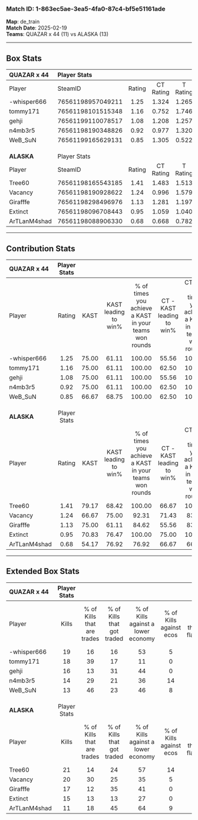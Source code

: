 ### Match ID: 1-863ec5ae-3ea5-4fa0-87c4-bf5e51161ade  
**Map**: de_train  
**Match Date**: 2025-02-19  
**Teams**: QUAZAR x 44 (11) vs ALASKA (13)  

---  

## Box Stats  

| **QUAZAR x 44** | Player Stats      |        |           |          |       |       |       |         |        |      |     |
| :- | :- | :-: | :-: | :-: | :-: | :-: | :-: | :-: | :-: | :-: | :-: |
| Player          | SteamID           | Rating | CT Rating | T Rating | KAST  |  ADR  | Kills | Assists | Deaths | K/D  | HS% |
| -whisper666     | 76561198957049211 |  1.25  |   1.324   |  1.265   | 75.00 | 93.2  |  19   |    8    |   17   | 1.12 | 47  |
| tommy171        | 76561198101515348 |  1.16  |   0.752   |  1.746   | 75.00 | 81.2  |  18   |    5    |   17   | 1.06 | 27  |
| gehji           | 76561199110078517 |  1.08  |   1.208   |  1.257   | 75.00 | 80.3  |  16   |    8    |   18   | 0.89 | 50  |
| n4mb3r5         | 76561198190348826 |  0.92  |   0.977   |  1.320   | 75.00 | 56.5  |  14   |    1    |   17   | 0.82 | 64  |
| WeB_SuN         | 76561199165629131 |  0.85  |   1.305   |  0.522   | 66.67 | 53.7  |  13   |    3    |   16   | 0.81 | 30  |
|                 |                   |        |           |          |       |       |       |         |        |      |     |
|                 |                   |        |           |          |       |       |       |         |        |      |     |
|                 |                   |        |           |          |       |       |       |         |        |      |     |
| **ALASKA**      | Player Stats      |        |           |          |       |       |       |         |        |      |     |
| Player          | SteamID           | Rating | CT Rating | T Rating | KAST  |  ADR  | Kills | Assists | Deaths | K/D  | HS% |
| Tree60          | 76561198165543185 |  1.41  |   1.483   |  1.513   | 79.17 | 101.8 |  21   |    5    |   15   | 1.40 | 42  |
| Vacancy         | 76561198190928622 |  1.24  |   0.996   |  1.579   | 66.67 | 93.8  |  20   |    7    |   16   | 1.25 | 75  |
| Girafffe        | 76561198298496976 |  1.13  |   1.281   |  1.197   | 75.00 | 73.3  |  17   |    6    |   16   | 1.06 | 47  |
| Extinct         | 76561198096708443 |  0.95  |   1.059   |  1.040   | 70.83 | 60.2  |  15   |    5    |   17   | 0.88 | 60  |
| ArTLanM4shad    | 76561198088906330 |  0.68  |   0.668   |  0.782   | 54.17 | 57.5  |  11   |    5    |   17   | 0.65 | 18  |
---  

## Contribution Stats  

| **QUAZAR x 44** | Player Stats |       |                      |                                                        |                           |                                                             |                          |                                                            |
| :- | :-: | :-: | :-: | :-: | :-: | :-: | :-: | :-: |
| Player          |    Rating    | KAST  | KAST leading to win% | % of times you achieve a KAST in your teams won rounds | CT - KAST leading to win% | CT - % of times you achieve a KAST in your teams won rounds | T - KAST leading to win% | T - % of times you achieve a KAST in your teams won rounds |
| -whisper666     |     1.25     | 75.00 |        61.11         |                         100.00                         |           55.56           |                           100.00                            |          66.67           |                           100.00                           |
| tommy171        |     1.16     | 75.00 |        61.11         |                         100.00                         |           62.50           |                           100.00                            |          60.00           |                           100.00                           |
| gehji           |     1.08     | 75.00 |        61.11         |                         100.00                         |           55.56           |                           100.00                            |          66.67           |                           100.00                           |
| n4mb3r5         |     0.92     | 75.00 |        61.11         |                         100.00                         |           62.50           |                           100.00                            |          60.00           |                           100.00                           |
| WeB_SuN         |     0.85     | 66.67 |        68.75         |                         100.00                         |           62.50           |                           100.00                            |          75.00           |                           100.00                           |
|                 |              |       |                      |                                                        |                           |                                                             |                          |                                                            |
|                 |              |       |                      |                                                        |                           |                                                             |                          |                                                            |
|                 |              |       |                      |                                                        |                           |                                                             |                          |                                                            |
| **ALASKA**      | Player Stats |       |                      |                                                        |                           |                                                             |                          |                                                            |
| Player          |    Rating    | KAST  | KAST leading to win% | % of times you achieve a KAST in your teams won rounds | CT - KAST leading to win% | CT - % of times you achieve a KAST in your teams won rounds | T - KAST leading to win% | T - % of times you achieve a KAST in your teams won rounds |
| Tree60          |     1.41     | 79.17 |        68.42         |                         100.00                         |           66.67           |                           100.00                            |          70.00           |                           100.00                           |
| Vacancy         |     1.24     | 66.67 |        75.00         |                         92.31                          |           71.43           |                            83.33                            |          77.78           |                           100.00                           |
| Girafffe        |     1.13     | 75.00 |        61.11         |                         84.62                          |           55.56           |                            83.33                            |          66.67           |                           85.71                            |
| Extinct         |     0.95     | 70.83 |        76.47         |                         100.00                         |           75.00           |                           100.00                            |          77.78           |                           100.00                           |
| ArTLanM4shad    |     0.68     | 54.17 |        76.92         |                         76.92                          |           66.67           |                            66.67                            |          85.71           |                           85.71                            |
---  

## Extended Box Stats  

| **QUAZAR x 44** | Player Stats |                            |                            |                                    |                         |                              |                                 |        |                             |                                     |                          |                               |                            |
| :- | :-: | :-: | :-: | :-: | :-: | :-: | :-: | :-: | :-: | :-: | :-: | :-: | :-: |
| Player          |    Kills     | % of Kills that are trades | % of Kills that got traded | % of Kills against a lower economy | % of Kills against ecos | % of Kills that are flawless | % of Kills that are close duels | Deaths | % of Deaths that get traded | % of Deaths against a lower economy | % of Deaths against ecos | % of Deaths that are flawless | % of Deaths that are close |
| -whisper666     |      19      |             16             |             16             |                 53                 |            5            |              74              |               21                |   17   |             12              |                 12                  |            6             |              65               |             6              |
| tommy171        |      18      |             39             |             17             |                 11                 |            0            |              56              |                0                |   17   |             24              |                 24                  |            6             |              59               |             12             |
| gehji           |      16      |             13             |             31             |                 44                 |            0            |              50              |               13                |   18   |             39              |                 22                  |            6             |              50               |             11             |
| n4mb3r5         |      14      |             29             |             21             |                 36                 |           14            |              43              |                7                |   17   |             41              |                 18                  |            6             |              71               |             0              |
| WeB_SuN         |      13      |             46             |             23             |                 46                 |            8            |              69              |                0                |   16   |             19              |                 19                  |            6             |              88               |             6              |
|                 |              |                            |                            |                                    |                         |                              |                                 |        |                             |                                     |                          |                               |                            |
|                 |              |                            |                            |                                    |                         |                              |                                 |        |                             |                                     |                          |                               |                            |
|                 |              |                            |                            |                                    |                         |                              |                                 |        |                             |                                     |                          |                               |                            |
| **ALASKA**      | Player Stats |                            |                            |                                    |                         |                              |                                 |        |                             |                                     |                          |                               |                            |
| Player          |    Kills     | % of Kills that are trades | % of Kills that got traded | % of Kills against a lower economy | % of Kills against ecos | % of Kills that are flawless | % of Kills that are close duels | Deaths | % of Deaths that get traded | % of Deaths against a lower economy | % of Deaths against ecos | % of Deaths that are flawless | % of Deaths that are close |
| Tree60          |      21      |             14             |             24             |                 57                 |           14            |              62              |               10                |   15   |             27              |                 13                  |            0             |              47               |             13             |
| Vacancy         |      20      |             30             |             25             |                 35                 |            5            |              60              |               15                |   16   |             13              |                 19                  |            0             |              50               |             13             |
| Girafffe        |      17      |             12             |             35             |                 41                 |            0            |              76              |                0                |   16   |             31              |                 19                  |            0             |              50               |             6              |
| Extinct         |      15      |             13             |             13             |                 27                 |            0            |              67              |                7                |   17   |             24              |                 24                  |            0             |              71               |             0              |
| ArTLanM4shad    |      11      |             18             |             45             |                 64                 |            9            |              64              |                0                |   17   |             12              |                 24                  |            0             |              65               |             12             |
